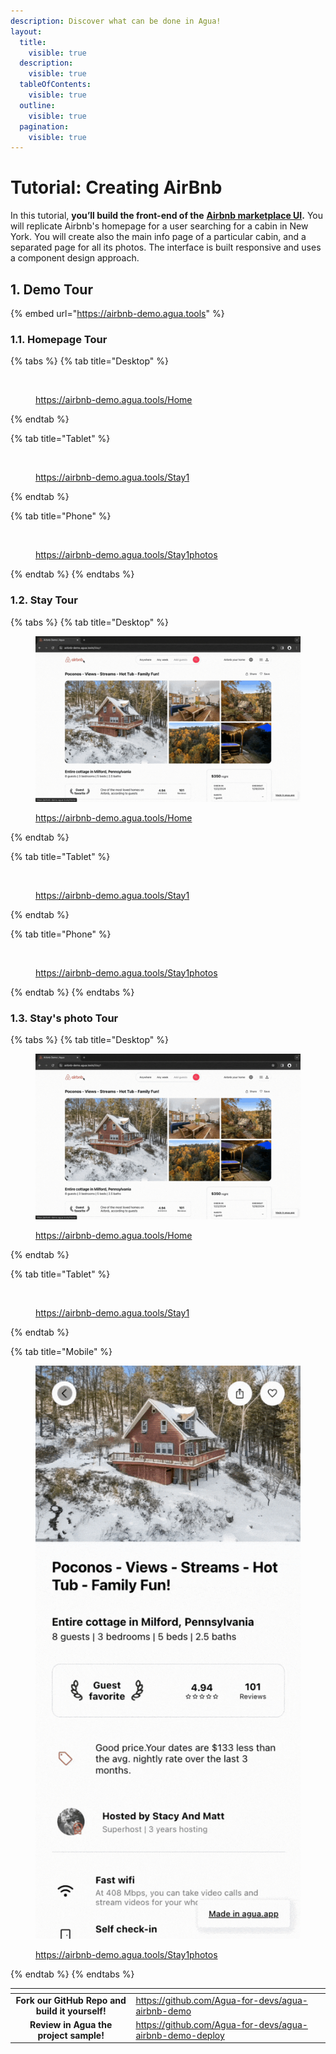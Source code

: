 ```yaml
---
description: Discover what can be done in Agua!
layout:
  title:
    visible: true
  description:
    visible: true
  tableOfContents:
    visible: true
  outline:
    visible: true
  pagination:
    visible: true
---
```


# Tutorial: Creating AirBnb

In this tutorial, **you’ll build the front-end of the** [**Airbnb marketplace UI**](https://www.airbnb.com/)**.**  You will replicate Airbnb's homepage for a user searching for a cabin in New York. You will create also the main info page of a particular cabin, and a separated page for all its photos. The interface is built responsive and uses a component design approach.&#x20;

## 1. Demo Tour&#x20;

{% embed url="https://airbnb-demo.agua.tools" %}

### 1.1. Homepage Tour

{% tabs %}
{% tab title="Desktop" %}
<figure><img src="../../.gitbook/assets/desktop_home_tour-min.gif" alt=""><figcaption><p><a href="https://airbnb-demo.agua.tools/Home">https://airbnb-demo.agua.tools/Home</a></p></figcaption></figure>
{% endtab %}

{% tab title="Tablet" %}
<figure><img src="../../.gitbook/assets/tablet_home_tour-min.gif" alt=""><figcaption><p><a href="https://airbnb-demo.agua.tools/Stay1">https://airbnb-demo.agua.tools/Stay1</a></p></figcaption></figure>
{% endtab %}

{% tab title="Phone" %}
<figure><img src="../../.gitbook/assets/mobile_home_tour-min.gif" alt=""><figcaption><p><a href="https://airbnb-demo.agua.tools/Stay1photos">https://airbnb-demo.agua.tools/Stay1photos</a></p></figcaption></figure>
{% endtab %}
{% endtabs %}

### 1.2. Stay Tour

{% tabs %}
{% tab title="Desktop" %}
<figure><img src="../../.gitbook/assets/desktop_stay_1_photos_tour-min.gif" alt=""><figcaption><p><a href="https://airbnb-demo.agua.tools/Home">https://airbnb-demo.agua.tools/Home</a></p></figcaption></figure>
{% endtab %}

{% tab title="Tablet" %}
<figure><img src="../../.gitbook/assets/tablet_stay_1_tour-min.gif" alt=""><figcaption><p><a href="https://airbnb-demo.agua.tools/Stay1">https://airbnb-demo.agua.tools/Stay1</a></p></figcaption></figure>
{% endtab %}

{% tab title="Phone" %}
<figure><img src="../../.gitbook/assets/mobile_stay_1_tour-min.gif" alt=""><figcaption><p><a href="https://airbnb-demo.agua.tools/Stay1photos">https://airbnb-demo.agua.tools/Stay1photos</a></p></figcaption></figure>
{% endtab %}
{% endtabs %}



### 1.3. Stay's photo Tour

{% tabs %}
{% tab title="Desktop" %}
<figure><img src="../../.gitbook/assets/desktop_stay_1_photos_tour-min.gif" alt=""><figcaption><p><a href="https://airbnb-demo.agua.tools/Home">https://airbnb-demo.agua.tools/Home</a></p></figcaption></figure>
{% endtab %}

{% tab title="Tablet" %}
<figure><img src="../../.gitbook/assets/tablet_stay_1_photos_tour-min.gif" alt=""><figcaption><p><a href="https://airbnb-demo.agua.tools/Stay1">https://airbnb-demo.agua.tools/Stay1</a></p></figcaption></figure>
{% endtab %}

{% tab title="Mobile" %}
<figure><img src="../../.gitbook/assets/mobile_stay_1_photos_tour-min.gif" alt=""><figcaption><p><a href="https://airbnb-demo.agua.tools/Stay1photos">https://airbnb-demo.agua.tools/Stay1photos</a></p></figcaption></figure>
{% endtab %}
{% endtabs %}



<table data-card-size="large" data-view="cards"><thead><tr><th align="center"></th><th data-hidden data-card-target data-type="content-ref"></th></tr></thead><tbody><tr><td align="center"><strong>Fork our GitHub Repo and build it yourself!</strong></td><td><a href="https://github.com/Agua-for-devs/agua-airbnb-demo">https://github.com/Agua-for-devs/agua-airbnb-demo</a></td></tr><tr><td align="center"><strong>Review in Agua the project sample!</strong></td><td><a href="https://github.com/Agua-for-devs/agua-airbnb-demo-deploy">https://github.com/Agua-for-devs/agua-airbnb-demo-deploy</a></td></tr></tbody></table>
